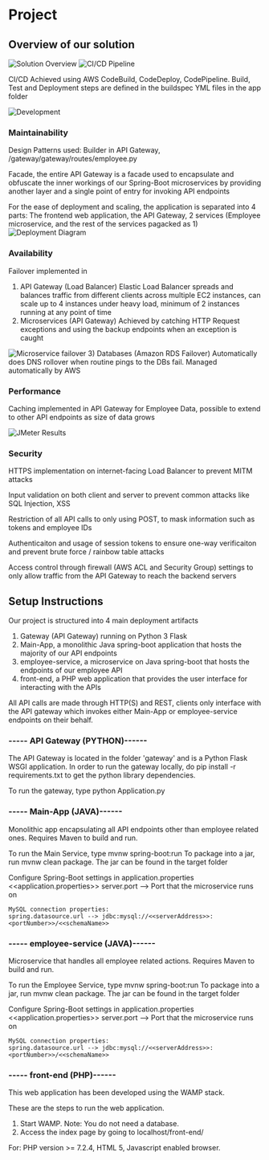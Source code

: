 # Project

## Overview of our solution
![Solution Overview](./images/AWS%20High-level%20overview.png)
![CI/CD Pipeline](./images/cicd.PNG)

CI/CD Achieved using AWS CodeBuild, CodeDeploy, CodePipeline. Build, Test and Deployment steps are defined in the buildspec YML files in the app folder

![Development](./images/development.PNG)

### Maintainability
Design Patterns used: Builder in API Gateway, /gateway/gateway/routes/employee.py

Facade, the entire API Gateway is a facade used to encapsulate and obfuscate the inner workings of our Spring-Boot microservices by providing another layer and a single point of entry for invoking API endpoints

For the ease of deployment and scaling, the application is separated into 4 parts: The frontend web application, the API Gateway, 2 services (Employee microservice, and the rest of the services pagacked as 1)
![Deployment Diagram](./images/Deployment%20Diagram%20-%20Final.png)

### Availability
Failover implemented in
1) API Gateway (Load Balancer)
Elastic Load Balancer spreads and balances traffic from different clients across multiple EC2 instances, can scale up to 4 instances under heavy load, minimum of 2 instances running at any point of time
2) Microservices (API Gateway)
Achieved by catching HTTP Request exceptions and using the backup endpoints when an exception is caught

![Microservice failover](./images/ms%20failover.PNG)
3) Databases (Amazon RDS Failover)
Automatically does DNS rollover when routine pings to the DBs fail. Managed automatically by AWS

### Performance
Caching implemented in API Gateway for Employee Data, possible to extend to other API endpoints as size of data grows

![JMeter Results](./images/jemeter.PNG)

### Security
HTTPS implementation on internet-facing Load Balancer to prevent MITM attacks

Input validation on both client and server to prevent common attacks like SQL Injection, XSS

Restriction of all API calls to only using POST, to mask information such as tokens and employee IDs

Authenticaiton and usage of session tokens to ensure one-way verificaiton and prevent brute force / rainbow table attacks

Access control through firewall (AWS ACL and Security Group) settings to only allow traffic from the API Gateway to reach the backend servers

## Setup Instructions
Our project is structured into 4 main deployment artifacts
1) Gateway (API Gateway) running on Python 3 Flask
2) Main-App, a monolithic Java spring-boot application that hosts the majority of our API endpoints
3) employee-service, a microservice on Java spring-boot that hosts the endpoints of our employee API
4) front-end, a PHP web application that provides the user interface for interacting with the APIs

All API calls are made through HTTP(S) and REST, clients only interface with the API gateway which invokes either Main-App or employee-service endpoints on their behalf.

### ----- API Gateway (PYTHON)------

The API Gateway is located in the folder 'gateway' and is a Python Flask WSGI application.
In order to run the gateway locally, do pip install -r requirements.txt to get the python library dependencies.

To run the gateway, type python Application.py

### ----- Main-App (JAVA)------

Monolithic app encapsulating all API endpoints other than employee related ones. Requires Maven to build and run.

To run the Main Service, type mvnw spring-boot:run
To package into a jar, run mvnw clean package. The jar can be found in the target folder

Configure Spring-Boot settings in application.properties
<<application.properties>>
	server.port --> Port that the microservice runs on

	MySQL connection properties:
	spring.datasource.url --> jdbc:mysql://<<serverAddress>>:<portNumber>>/<<schemaName>>

### ----- employee-service (JAVA)------

Microservice that handles all employee related actions. Requires Maven to build and run.

To run the Employee Service, type mvnw spring-boot:run
To package into a jar, run mvnw clean package. The jar can be found in the target folder

Configure Spring-Boot settings in application.properties
<<application.properties>>
	server.port --> Port that the microservice runs on

	MySQL connection properties:
	spring.datasource.url --> jdbc:mysql://<<serverAddress>>:<portNumber>>/<<schemaName>>

### ----- front-end (PHP)------

This web application has been developed using the WAMP stack.

These are the steps to run the web application.

1. Start WAMP. Note: You do not need a database. 
2. Access the index page by going to localhost/front-end/

For: PHP version >= 7.2.4, HTML 5, Javascript enabled browser.
